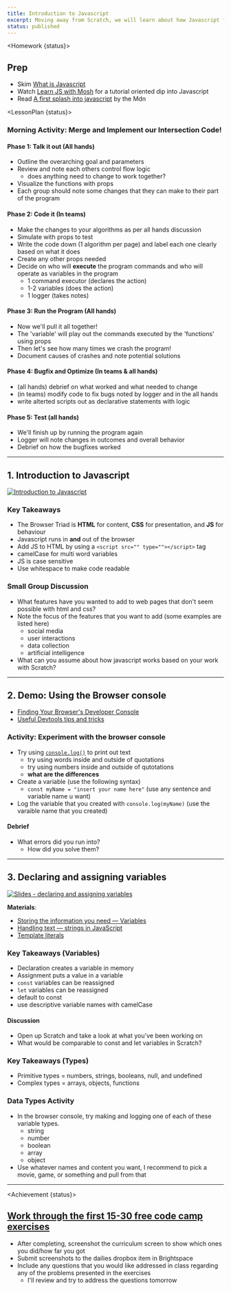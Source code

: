 ```yaml
---
title: Introduction to Javascript
excerpt: Moving away from Scratch, we will learn about how Javascript fits into the browser triad. this class focuses on syntax basics with small practical examples.
status: published
---
```


<script>
	import Homework from "$lib/components/Homework.svelte";
	import LessonPlan from "$lib/components/LessonPlan.svelte";
	import Achievement from "$lib/components/Achievement.svelte";
</script>

<Homework {status}>

<h2>Prep</h2>

- Skim [What is Javascript](https://developer.mozilla.org/en-US/docs/Learn/JavaScript/First_steps/What_is_JavaScript)
- Watch [Learn JS with Mosh](https://www.youtube.com/watch?v=W6NZfCO5SIk) for a tutorial oriented dip into Javascript
- Read [A first splash into javascript](https://developer.mozilla.org/en-US/docs/Learn/JavaScript/First_steps/A_first_splash) by the Mdn

</Homework>

<LessonPlan {status}>

### Morning Activity: Merge and Implement our Intersection Code!

#### Phase 1: Talk it out (All hands)

- Outline the overarching goal and parameters
- Review and note each others control flow logic
  - does anything need to change to work together?
- Visualize the functions with props
- Each group should note some changes that they can make to their part of the program

#### Phase 2: Code it (In teams)

- Make the changes to your algorithms as per all hands discussion
- Simulate with props to test
- Write the code down (1 algorithm per page) and label each one clearly based on what it does
- Create any other props needed
- Decide on who will **execute** the program commands and who will operate as variables in the program
  - 1 command executor (declares the action)
  - 1-2 variables (does the action)
  - 1 logger (takes notes)

#### Phase 3: Run the Program (All hands)

- Now we'll pull it all together!
- The 'variable' will play out the commands executed by the 'functions' using props
- Then let's see how many times we crash the program!
- Document causes of crashes and note potential solutions

#### Phase 4: Bugfix and Optimize (In teams & all hands)

- (all hands) debrief on what worked and what needed to change
- (in teams) modify code to fix bugs noted by logger and in the all hands
- write alterted scripts out as declarative statements with logic

#### Phase 5: Test (all hands)

- We'll finish up by running the program again
- Logger will note changes in outcomes and overall behavior
- Debrief on how the bugfixes worked

---

<h2> 1. Introduction to Javascript</h2>

[![Introduction to Javascript](/images/slides/cpnt-262/js-intro.png)](/slides/cpnt-262/js-introduction)

### Key Takeaways

- The Browser Triad is **HTML** for content, **CSS** for presentation, and **JS** for behaviour
- Javascript runs in **and** out of the browser
- Add JS to HTML by using a `<script src="" type=""></script>` tag
- camelCase for multi word variables
- JS is case sensitive
- Use whitespace to make code readable

### Small Group Discussion

- What features have you wanted to add to web pages that don't seem possible with html and css?
- Note the focus of the features that you want to add (some examples are listed here)
  - social media
  - user interactions
  - data collection
  - artificial intelligence
- What can you assume about how javascript works based on your work with Scratch?

---

<h2> 2. Demo: Using the Browser console</h2>

- [Finding Your Browser's Developer Console](https://balsamiq.com/support/faqs/browserconsole/)
- [Useful Devtools tips and tricks](https://www.smashingmagazine.com/2023/06/popular-devtools-tips/)

### Activity: Experiment with the browser console

- Try using [`console.log()`](https://www.geeksforgeeks.org/javascript-console-log-method/) to print out text
  - try using words inside and outside of quotations
  - try using numbers inside and outside of qutotations
  - **what are the differences**
- Create a variable (use the following syntax)
  - `const myName = "insert your name here"` (use any sentence and variable name u want)
- Log the variable that you created with `console.log(myName)` (use the varaible name that you created)

#### Debrief

- What errors did you run into?
  - How did you solve them?

---

<h2>3. Declaring and assigning variables</h2>

[![Slides - declaring and assigning variables](/images/slides/cpnt-262/js-variables.png)](/slides/cpnt-262/js-variables)

**Materials**:

- [Storing the information you need — Variables](https://developer.mozilla.org/en-US/docs/Learn/JavaScript/First_steps/Variables)
- [Handling text — strings in JavaScript](https://developer.mozilla.org/en-US/docs/Learn/JavaScript/First_steps/Strings)
- [Template literals](https://developer.mozilla.org/en-US/docs/Web/JavaScript/Reference/Template_literals)

### Key Takeaways (Variables)

- Declaration creates a variable in memory
- Assignment puts a value in a variable
- `const` variables can be reassigned
- `let` variables can be reassigned
- default to const
- use descriptive variable names with camelCase

#### Discussion

- Open up Scratch and take a look at what you've been working on
- What would be comparable to const and let variables in Scratch?

### Key Takeaways (Types)

- Primitive types = numbers, strings, booleans, null, and undefined
- Complex types = arrays, objects, functions

### Data Types Activity

- In the browser console, try making and logging one of each of these variable types.
  - string
  - number
  - boolean
  - array
  - object
- Use whatever names and content you want, I recommend to pick a movie, game, or something and pull from that

---

</LessonPlan>

<Achievement {status}>

## [Work through the first 15-30 free code camp exercises](https://www.freecodecamp.org/learn/javascript-algorithms-and-data-structures/)

- After completing, screenshot the curriculum screen to show which ones you did/how far you got
- Submit screenshots to the dailies dropbox item in Brightspace
- Include any questions that you would like addressed in class regarding any of the problems presented in the exercises
  - I'll review and try to address the questions tomorrow

</Achievement>
